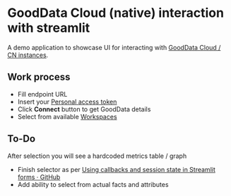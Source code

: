 # GoodData Cloud (native) interaction with streamlit

A demo application to showcase UI for interacting with [GoodData Cloud / CN instances](https://www.gooddata.com/developers/cloud-native/doc/cloud/deploy-and-install/).

## Work process

- Fill endpoint URL
- Insert your [Personal access token](https://www.gooddata.com/developers/cloud-native/doc/cloud/getting-started/create-api-token/)
- Click **Connect** button to get GoodData details
- Select from available [Workspaces](https://www.gooddata.com/developers/cloud-native/doc/cloud/manage-deployment/concepts/workspace/)

## To-Do

After selection you will see a hardcoded metrics table / graph

- Finish selector as per [Using callbacks and session state in Streamlit forms · GitHub](https://gist.github.com/asehmi/f3c76dae68a877138cf9b7307ddebdf7)
- Add ability to select from actual facts and attributes
